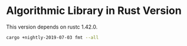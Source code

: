 # Algorithmic Library in Rust Version

This version depends on rustc 1.42.0.

```bash
cargo +nightly-2019-07-03 fmt --all
```